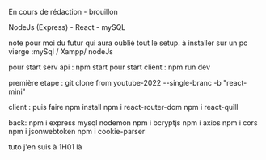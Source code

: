 En cours de rédaction - brouillon

NodeJs (Express) - React - mySQL

note pour moi du futur qui aura oublié tout le setup. à installer sur un pc vierge :mySql / Xampp/ nodeJs

pour start serv api : npm start
pour start client : npm run dev

première etape : git clone from youtube-2022 --single-branc -b "react-mini"

client :
puis faire npm install 
npm i react-router-dom
npm i react-quill


back:
npm i express mysql nodemon
npm i bcryptjs
npm i axios
npm i cors
npm i jsonwebtoken
npm i cookie-parser

tuto j'en suis à 1H01 là
